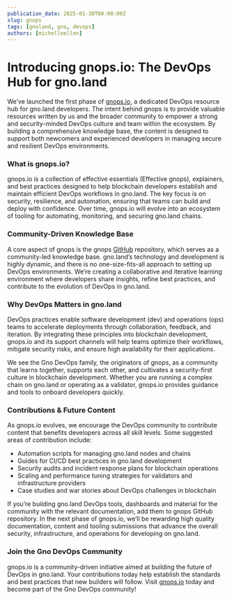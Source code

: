```yaml
---
publication_date: 2025-01-30T00:00:00Z
slug: gnops
tags: [gnoland, gno, devops]
authors: [michelleellen]
---
```


# Introducing gnops.io: The DevOps Hub for gno.land

We’ve launched the first phase of [gnops.io](http://gnops.io/), a dedicated DevOps resource hub for gno.land developers. The intent behind gnops is to provide valuable resources written by us and the broader community to empower a strong and security-minded DevOps culture and team within the ecosystem. By building a comprehensive knowledge base, the content is designed to support both newcomers and experienced developers in managing secure and resilient DevOps environments.

### What is gnops.io?

gnops.io is a collection of effective essentials (Effective gnops), explainers, and best practices designed to help blockchain developers establish and maintain efficient DevOps workflows in gno.land. The key focus is on security, resilience, and automation, ensuring that teams can build and deploy with confidence. Over time, gnops.io will evolve into an ecosystem of tooling for automating, monitoring, and securing gno.land chains.

### Community-Driven Knowledge Base

A core aspect of gnops is the gnops [GitHub](https://github.com/gnoverse/gnops) repository, which serves as a community-led knowledge base. gno.land’s technology and development is highly dynamic, and there is no one-size-fits-all approach to setting up DevOps environments. We’re creating a collaborative and iterative learning environment where developers share insights, refine best practices, and contribute to the evolution of DevOps in gno.land.

### Why DevOps Matters in gno.land

DevOps practices enable software development (dev) and operations (ops) teams to accelerate deployments through collaboration, feedback, and iteration. By integrating these principles into blockchain development, gnops.io and its support channels will help teams optimize their workflows, mitigate security risks, and ensure high availability for their applications.

We see the Gno DevOps family, the originators of gnops, as a community that learns together, supports each other, and cultivates a security-first culture in blockchain development. Whether you are running a complex chain on gno.land or operating as a validator, gnops.io provides guidance and tools to onboard developers quickly.

### Contributions & Future Content

As gnops.io evolves, we encourage the DevOps community to contribute content that benefits developers across all skill levels. Some suggested areas of contribution include:

- Automation scripts for managing gno.land nodes and chains
- Guides for CI/CD best practices in gno.land development
- Security audits and incident response plans for blockchain operations
- Scaling and performance tuning strategies for validators and infrastructure providers
- Case studies and war stories about DevOps challenges in blockchain

If you’re building gno.land DevOps tools, dashboards and material for the community with the relevant documentation, add them to gnops GitHub repository. In the next phase of gnops.io, we’ll be rewarding high quality documentation, content and tooling submissions that advance the overall security, infrastructure, and operations for developing on gno.land. 

### Join the Gno DevOps Community

gnops.io is a community-driven initiative aimed at building the future of DevOps in gno.land. Your contributions today help establish the standards and best practices that new builders will follow. Visit [gnops.io](https://gnops.io/) today and become part of the Gno DevOps community!
